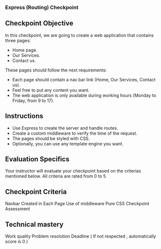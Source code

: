 ### Express (Routing) Checkpoint

## Checkpoint Objective

In this checkpoint, we are going to create a web application that contains three pages:

- Home page.
- Our Services.
- Contact us.

These pages should follow the next requirements:

- Each page should contain a nav bar link (Home, Our Services, Contact us).
- Feel free to put any content you want.
- The web application is only available during working hours (Monday to Friday, from 9 to 17).

## Instructions

- Use Express to create the server and handle routes.
- Create a custom middleware to verify the time of the request.
- The pages should be styled with CSS.
- Optionally, you can use any template engine you want.

## Evaluation Specifics

Your instructor will evaluate your checkpoint based on the criterias mentioned below. All criteria are rated from 0 to 5

## Checkpoint Criteria

Navbar Created in Each Page
Use of middleware
Pure CSS
Checkpoint Assessment

## Technical mastery

Work quality
Problem resolution
Deadline ( If not respected , automatically score is 0 )
